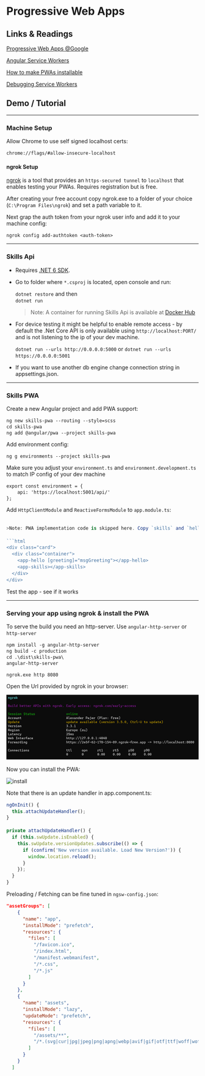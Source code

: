 # Progressive Web Apps

## Links & Readings

[Progressive Web Apps @Google](https://web.dev/progressive-web-apps/)

[Angular Service Workers](https://angular.io/guide/service-worker-intro)

[How to make PWAs installable](https://developer.mozilla.org/en-US/docs/Web/Progressive_web_apps/Installable_PWAs)

[Debugging Service Workers](https://developers.google.com/web/tools/workbox/guides/troubleshoot-and-debug)

## Demo / Tutorial

---
### Machine Setup

Allow Chrome to use self signed localhost certs:

```
chrome://flags/#allow-insecure-localhost
```

#### ngrok Setup

[ngrok](https://ngrok.com/) is a tool that provides an `https-secured tunnel` to `localhost` that enables testing your PWAs. Requires registration but is free.

After creating your free account copy ngrok.exe to a folder of your choice (`C:\Program Files\ngrok`) and set a path variable to it.

Next grap the auth token from your ngrok user info and add it to your machine config:

```
ngrok config add-authtoken <auth-token>
```

---

### Skills Api

- Requires [.NET 6 SDK](https://dotnet.microsoft.com/download/dotnet/6.0).

- Go to folder where `*.csproj` is located, open console and run:

  `dotnet restore` and then  
  `dotnet run`

  >Note: A container for running Skills Api is available at [Docker Hub](https://hub.docker.com/repository/docker/arambazamba/skills-api/general)

- For device testing it might be helpful to enable remote access - by default the .Net Core API is only available using `http://localhost:PORT/` and is not listening to the ip of your dev machine.

  `dotnet run --urls http://0.0.0.0:5000` or
  `dotnet run --urls https://0.0.0.0:5001`

- If you want to use another db engine change connection string in appsettings.json.

---
### Skills PWA

Create a new Angular project and add PWA support:

```
ng new skills-pwa --routing --style=scss
cd skills-pwa
ng add @angular/pwa --project skills-pwa
```

Add environment config:

```
ng g environments --project skills-pwa
```

Make sure you adjust your `environment.ts` and `environment.development.ts` to match IP config of your dev machine

```
export const environment = {
    api: 'https://localhost:5001/api/'
};
```

Add `HttpClientModule` and `ReactiveFormsModule` to `app.module.ts`:

```typescript

>Note: PWA implementation code is skipped here. Copy `skills` and `hello` to your project and add them to `app.module.ts` and `app.component.ts`:

```html
<div class="card">
  <div class="container">
    <app-hello [greeting]="msgGreeting"></app-hello>
    <app-skills></app-skills>
  </div>
</div>
```

Test the app - see if it works

---

### Serving your app using ngrok & install the PWA

To serve the build you need an http-server. Use `angular-http-server` or `http-server`

```
npm install -g angular-http-server
ng build -c production
cd .\dist\skills-pwa\
angular-http-server
```

```
ngrok.exe http 8080
```

Open the Url provided by ngrok in your browser:

![ngrok](_images/ngrok.png)

Now you can install the PWA:

![install](_images/install.png)

Note that there is an update handler in app.component.ts:

```typescript
ngOnInit() {
  this.attachUpdateHandler();
}

private attachUpdateHandler() {
  if (this.swUpdate.isEnabled) {
    this.swUpdate.versionUpdates.subscribe(() => {
      if (confirm('New version available. Load New Version?')) {
        window.location.reload();
      }
    });
  }
}
```

Preloading / Fetching can be fine tuned in `ngsw-config.json`:

```json
"assetGroups": [
    {
      "name": "app",
      "installMode": "prefetch",
      "resources": {
        "files": [
          "/favicon.ico",
          "/index.html",
          "/manifest.webmanifest",
          "/*.css",
          "/*.js"
        ]
      }
    },
    {
      "name": "assets",
      "installMode": "lazy",
      "updateMode": "prefetch",
      "resources": {
        "files": [
          "/assets/**",
          "/*.(svg|cur|jpg|jpeg|png|apng|webp|avif|gif|otf|ttf|woff|woff2)"
        ]
      }
    }
  ]
```